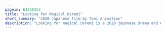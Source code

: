 ```yaml
---
pageid: 61255353
title: "Looking for Magical Doremi"
short_summary: "2020 Japanese film by Toei Animation"
description: "Looking for magical Doremi is a 2020 japanese Drama and Coming-Of-Age animated Film produced by toei Animation for the 20th Anniversary of the magical Girl anime Series Ojamajo Doremi which aired from. The Film is directed by Haruka Kamatani and Junichi Sato. The Events of the Film are set in modern-day Japan and Feature aoi Morikawa Rena Matsui and Momoiro Clover Z Member Kanako Momota in the Roles of three Women from different Backgrounds who grew up watching ojamajo Doremi. The Film was first shown on 3 november 2020 at the 33rd tokyo international Film Festival and later released to the general Public on 13 november 2020."
---
```

